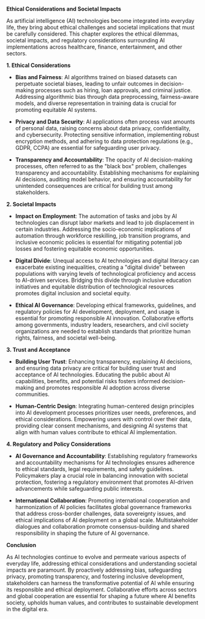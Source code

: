 **Ethical Considerations and Societal Impacts**

As artificial intelligence (AI) technologies become integrated into everyday life, they bring about ethical challenges and societal implications that must be carefully considered. This chapter explores the ethical dilemmas, societal impacts, and regulatory considerations surrounding AI implementations across healthcare, finance, entertainment, and other sectors.

**1. Ethical Considerations**

- **Bias and Fairness**: AI algorithms trained on biased datasets can perpetuate societal biases, leading to unfair outcomes in decision-making processes such as hiring, loan approvals, and criminal justice. Addressing algorithmic bias through data preprocessing, fairness-aware models, and diverse representation in training data is crucial for promoting equitable AI systems.
    
- **Privacy and Data Security**: AI applications often process vast amounts of personal data, raising concerns about data privacy, confidentiality, and cybersecurity. Protecting sensitive information, implementing robust encryption methods, and adhering to data protection regulations (e.g., GDPR, CCPA) are essential for safeguarding user privacy.
    
- **Transparency and Accountability**: The opacity of AI decision-making processes, often referred to as the "black box" problem, challenges transparency and accountability. Establishing mechanisms for explaining AI decisions, auditing model behavior, and ensuring accountability for unintended consequences are critical for building trust among stakeholders.
    

**2. Societal Impacts**

- **Impact on Employment**: The automation of tasks and jobs by AI technologies can disrupt labor markets and lead to job displacement in certain industries. Addressing the socio-economic implications of automation through workforce reskilling, job transition programs, and inclusive economic policies is essential for mitigating potential job losses and fostering equitable economic opportunities.
    
- **Digital Divide**: Unequal access to AI technologies and digital literacy can exacerbate existing inequalities, creating a "digital divide" between populations with varying levels of technological proficiency and access to AI-driven services. Bridging this divide through inclusive education initiatives and equitable distribution of technological resources promotes digital inclusion and societal equity.
    
- **Ethical AI Governance**: Developing ethical frameworks, guidelines, and regulatory policies for AI development, deployment, and usage is essential for promoting responsible AI innovation. Collaborative efforts among governments, industry leaders, researchers, and civil society organizations are needed to establish standards that prioritize human rights, fairness, and societal well-being.
    

**3. Trust and Acceptance**

- **Building User Trust**: Enhancing transparency, explaining AI decisions, and ensuring data privacy are critical for building user trust and acceptance of AI technologies. Educating the public about AI capabilities, benefits, and potential risks fosters informed decision-making and promotes responsible AI adoption across diverse communities.
    
- **Human-Centric Design**: Integrating human-centered design principles into AI development processes prioritizes user needs, preferences, and ethical considerations. Empowering users with control over their data, providing clear consent mechanisms, and designing AI systems that align with human values contribute to ethical AI implementation.
    

**4. Regulatory and Policy Considerations**

- **AI Governance and Accountability**: Establishing regulatory frameworks and accountability mechanisms for AI technologies ensures adherence to ethical standards, legal requirements, and safety guidelines. Policymakers play a crucial role in balancing innovation with societal protection, fostering a regulatory environment that promotes AI-driven advancements while safeguarding public interests.
    
- **International Collaboration**: Promoting international cooperation and harmonization of AI policies facilitates global governance frameworks that address cross-border challenges, data sovereignty issues, and ethical implications of AI deployment on a global scale. Multistakeholder dialogues and collaboration promote consensus-building and shared responsibility in shaping the future of AI governance.
    

**Conclusion**

As AI technologies continue to evolve and permeate various aspects of everyday life, addressing ethical considerations and understanding societal impacts are paramount. By proactively addressing bias, safeguarding privacy, promoting transparency, and fostering inclusive development, stakeholders can harness the transformative potential of AI while ensuring its responsible and ethical deployment. Collaborative efforts across sectors and global cooperation are essential for shaping a future where AI benefits society, upholds human values, and contributes to sustainable development in the digital era.